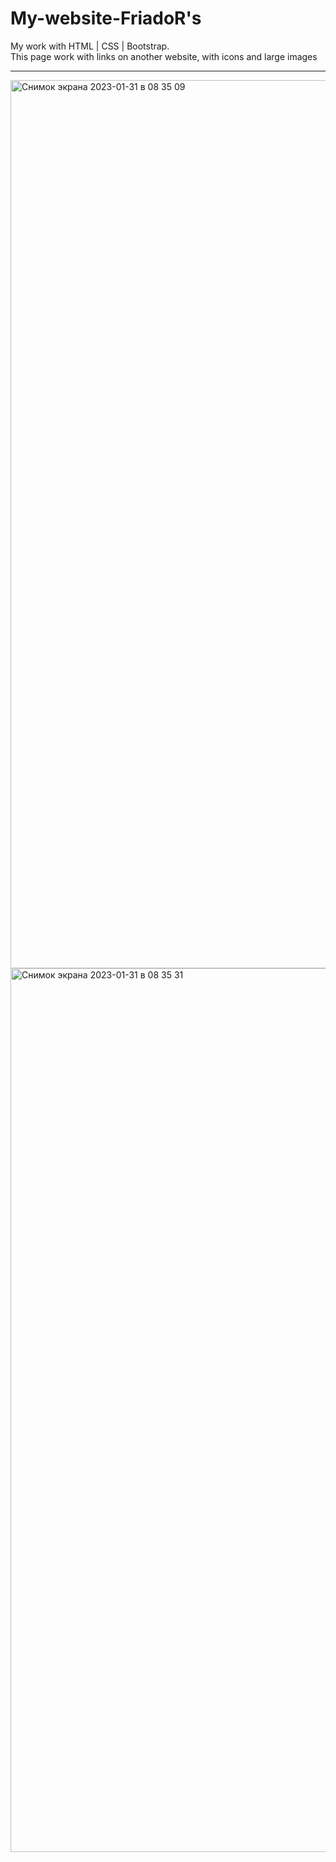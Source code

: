 # My-website-FriadoR's                                
My work with HTML | CSS | Bootstrap.                          
This page work with links on another website, with icons and large images 
_________________________________________________________________________
<img width="1421" alt="Снимок экрана 2023-01-31 в 08 35 09" src="https://user-images.githubusercontent.com/103481753/215674743-90fbc897-4413-469b-8ed8-43bb3526594f.png">
<img width="1414" alt="Снимок экрана 2023-01-31 в 08 35 31" src="https://user-images.githubusercontent.com/103481753/215674775-beae1fcc-6802-4827-8916-5b75c2e3216b.png">



